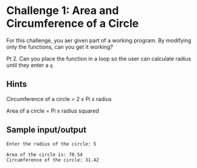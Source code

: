 # Challenge 1: Area and Circumference of a Circle

For this challenge, you aer given part of a working program. By modifying
only the functions, can you get it working?

Pt 2. Can you place the function in a loop so the user can calculate radius until they
enter a `q`

## Hints

Circumference of a circle = 2 x Pi x radius

Area of a circle = Pi x radius squared

## Sample input/output

```
Enter the radius of the circle: 5

Area of the circle is: 78.54
Circumference of the circle: 31.42
```


